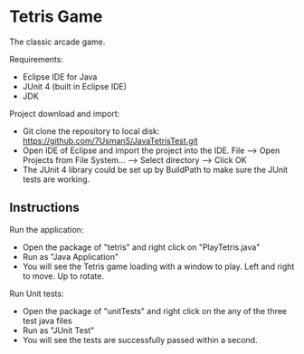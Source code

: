 Tetris Game
======

The classic arcade game.

Requirements:
* Eclipse IDE for Java
* JUnit 4 (built in Eclipse IDE)
* JDK

Project download and import:
* Git clone the repository to local disk: https://github.com/7UsmanS/JavaTetrisTest.git
* Open IDE of Eclipse and import the project into the IDE. File --> Open Projects from File System... --> Select directory --> Click OK
* The JUnit 4 library could be set up by BuildPath to make sure the JUnit tests are working.

Instructions
------------
Run the application:
* Open the package of "tetris" and right click on "PlayTetris.java"
* Run as "Java Application"
* You will see the Tetris game loading with a window to play. Left and right to move. Up to rotate.

Run Unit tests:
* Open the package of "unitTests" and right click on the any of the three test java files
* Run as "JUnit Test"
* You will see the tests are successfully passed within a second.


